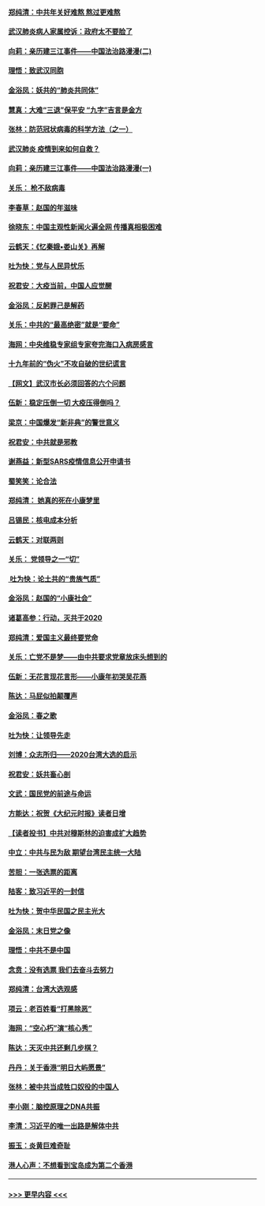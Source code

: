 #### [郑纯清：中共年关好难熬 熬过更难熬](../pages/nsc993/n11833489.md?t=01310531) 
#### [武汉肺炎病人家属控诉：政府太不要脸了](../pages/nsc993/n11833205.md?t=01310531) 
#### [向莉：亲历建三江事件——中国法治路漫漫(二)](../pages/nsc993/n11829102.md?t=01310531) 
#### [理悟：致武汉同胞](../pages/nsc993/n11831522.md?t=01310531) 
#### [金浴凤：妖共的“肺炎共同体”](../pages/nsc993/n11829448.md?t=01310531) 
#### [慧真：大难“三退”保平安 “九字”吉言是金方](../pages/nsc993/n11829501.md?t=01310531) 
#### [张林：防范冠状病毒的科学方法（之一）](../pages/nsc993/n11828618.md?t=01310531) 
#### [武汉肺炎 疫情到来如何自救？](../pages/nsc993/n11827632.md?t=01310531) 
#### [向莉：亲历建三江事件——中国法治路漫漫(一)](../pages/nsc993/n11827190.md?t=01310531) 
#### [关乐： 枪不敌病毒](../pages/nsc993/n11826746.md?t=01310531) 
#### [李春草：赵国的年滋味](../pages/nsc993/n11826321.md?t=01310531) 
#### [徐晓东：中国主观性新闻火遍全网 传播真相极困难](../pages/nsc993/n11826508.md?t=01310531) 
#### [云鹤天：《忆秦娥▪娄山关》再解](../pages/nsc993/n11824682.md?t=01310531) 
#### [吐为快：党与人民异忧乐](../pages/nsc993/n11824660.md?t=01310531) 
#### [祝君安：大疫当前，中国人应觉醒](../pages/nsc993/n11821946.md?t=01310531) 
#### [金浴凤：反躬罪己是解药](../pages/nsc993/n11820280.md?t=01310531) 
#### [关乐：中共的“最高绝密”就是“要命”](../pages/nsc993/n11816946.md?t=01310531) 
#### [海网：中央维稳专家组专家夸完海口入病房感言](../pages/nsc993/n11815138.md?t=01310531) 
#### [十九年前的“伪火”不攻自破的世纪谎言](../pages/nsc993/n11813238.md?t=01310531) 
#### [【网文】武汉市长必须回答的六个问题](../pages/nsc993/n11813848.md?t=01310531) 
#### [伍新：稳定压倒一切 大疫压得倒吗？](../pages/nsc993/n11812634.md?t=01310531) 
#### [梁京：中国爆发“新非典”的警世意义](../pages/nsc993/n11812554.md?t=01310531) 
#### [祝君安：中共就是邪教](../pages/nsc993/n11812431.md?t=01310531) 
#### [谢燕益：新型SARS疫情信息公开申请书](../pages/nsc993/n11808840.md?t=01310531) 
#### [蜀笑笑：论合法](../pages/nsc993/n11808064.md?t=01310531) 
#### [郑纯清： 她真的死在小康梦里](../pages/nsc993/n11806623.md?t=01310531) 
#### [吕锡民：核电成本分析](../pages/nsc993/n11806284.md?t=01310531) 
#### [云鹤天：对联两则](../pages/nsc993/n11805957.md?t=01310531) 
#### [关乐： 党领导之一“切”](../pages/nsc993/n11804505.md?t=01310531) 
#### [ 吐为快：论土共的“贵族气质”](../pages/nsc993/n11804490.md?t=01310531) 
#### [金浴凤：赵国的“小康社会”](../pages/nsc993/n11804452.md?t=01310531) 
#### [诸葛高参：行动，灭共于2020](../pages/nsc993/n11804120.md?t=01310531) 
#### [郑纯清：爱国主义最终要党命](../pages/nsc993/n11802197.md?t=01310531) 
#### [关乐：亡党不是梦——由中共要求党章放床头想到的](../pages/nsc993/n11802156.md?t=01310531) 
#### [伍新：无花言现花言形——小康年初哭吴花燕](../pages/nsc993/n11800044.md?t=01310531) 
#### [陈达：马屁似拍颠覆声](../pages/nsc993/n11800010.md?t=01310531) 
#### [金浴凤：春之歌](../pages/nsc993/n11797687.md?t=01310531) 
#### [吐为快：让领导先走](../pages/nsc993/n11797512.md?t=01310531) 
#### [刘博：众志所归——2020台湾大选的启示](../pages/nsc993/n11796878.md?t=01310531) 
#### [祝君安：妖共畜心剖](../pages/nsc993/n11794273.md?t=01310531) 
#### [文武：国民党的前途与命运](../pages/nsc993/n11794198.md?t=01310531) 
#### [方能达：祝贺《大纪元时报》读者日增](../pages/nsc993/n11793807.md?t=01310531) 
#### [【读者投书】中共对穆斯林的迫害成扩大趋势](../pages/nsc993/n11791371.md?t=01310531) 
#### [中立：中共与民为敌 期望台湾民主统一大陆](../pages/nsc993/n11790392.md?t=01310531) 
#### [苦胆：一张选票的距离](../pages/nsc993/n11788914.md?t=01310531) 
#### [陆客：致习近平的一封信](../pages/nsc993/n11788867.md?t=01310531) 
#### [吐为快：贺中华民国之民主光大](../pages/nsc993/n11788618.md?t=01310531) 
#### [金浴凤：末日党之像](../pages/nsc993/n11787475.md?t=01310531) 
#### [理悟：中共不是中国](../pages/nsc993/n11787463.md?t=01310531) 
#### [念贲：没有选票  我们去奋斗去努力](../pages/nsc993/n11787398.md?t=01310531) 
#### [郑纯清：台湾大选观感](../pages/nsc993/n11786210.md?t=01310531) 
#### [项云：老百姓看“打黑除恶”](../pages/nsc993/n11785398.md?t=01310531) 
#### [海网：“空心朽”演“核心秀”](../pages/nsc993/n11783874.md?t=01310531) 
#### [陈达：天灭中共还剩几步棋？](../pages/nsc993/n11783719.md?t=01310531) 
#### [丹丹：关于香港“明日大屿愿景”](../pages/nsc993/n11783273.md?t=01310531) 
#### [张林：被中共当成牲口奴役的中国人](../pages/nsc993/n11782397.md?t=01310531) 
#### [李小刚：脑控原理之DNA共振](../pages/nsc993/n11780962.md?t=01310531) 
#### [李清：习近平的唯一出路是解体中共](../pages/nsc993/n11780866.md?t=01310531) 
#### [振玉：炎黄巨难奇耻](../pages/nsc993/n11779632.md?t=01310531) 
#### [港人心声：不想看到宝岛成为第二个香港](../pages/nsc993/n11778817.md?t=01310531) 

----
#### [ >>> 更早内容 <<< ](../indexes/nsc993-earlier.md)
